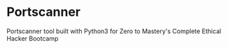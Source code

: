 # Portscanner
Portscanner tool built with Python3 for Zero to Mastery's Complete Ethical Hacker Bootcamp 
